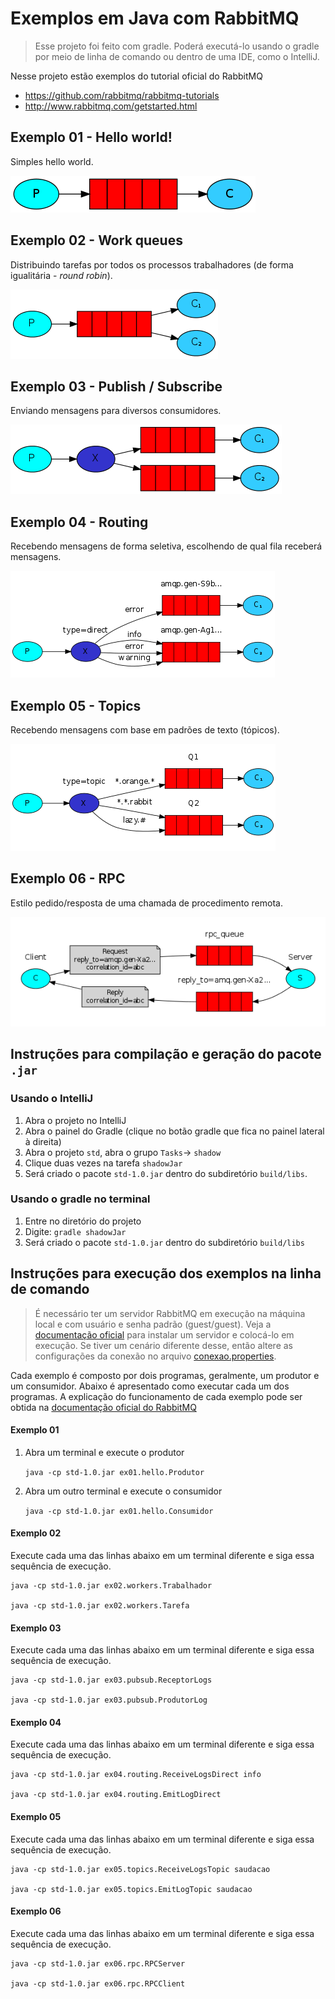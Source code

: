 # Exemplos em Java com RabbitMQ

> Esse projeto foi feito com gradle. Poderá executá-lo usando o gradle por meio de linha de comando ou dentro de uma IDE, como o IntelliJ.



Nesse projeto estão exemplos do tutorial oficial do RabbitMQ

- https://github.com/rabbitmq/rabbitmq-tutorials
- http://www.rabbitmq.com/getstarted.html



## Exemplo 01 - Hello world!

Simples hello world.

![hello world](images/one.png)



## Exemplo 02 - Work queues

Distribuindo tarefas por todos os processos trabalhadores (de forma igualitária - *round robin*).

![work queues](images/two.png)

## Exemplo 03 - Publish / Subscribe

Enviando mensagens para diversos consumidores.

![publish/subscribe](images/three.png)

## Exemplo 04 - Routing

Recebendo mensagens de forma seletiva, escolhendo de qual fila receberá mensagens.

![routing](images/four.png)

## Exemplo 05 - Topics

Recebendo mensagens com base em padrões de texto (tópicos).

![topics](images/five.png)



## Exemplo 06 - RPC

Estilo pedido/resposta de uma chamada de procedimento remota.

![rpc](images/six.png)



## Instruções para compilação e geração do pacote `.jar`

### Usando o IntelliJ

1. Abra o projeto no IntelliJ
2. Abra o painel do Gradle (clique no botão gradle que fica no painel lateral à direita)
3. Abra o projeto `std`, abra o grupo `Tasks`-> `shadow`
4. Clique duas vezes na tarefa `shadowJar`
5. Será criado o pacote `std-1.0.jar` dentro do subdiretório `build/libs`.



### Usando o gradle no terminal

1. Entre no diretório do projeto
2. Digite: `gradle shadowJar`
3. Será criado o pacote `std-1.0.jar` dentro do subdiretório `build/libs`



## Instruções para execução dos exemplos na linha de comando



> É necessário ter um servidor RabbitMQ em execução na máquina local e com usuário e senha padrão (guest/guest). Veja a [documentação oficial](http://www.rabbitmq.com/download.html) para instalar um servidor e colocá-lo em execução. Se tiver um cenário diferente desse, então altere as configurações da conexão no arquivo [conexao.properties](src/main/resources/conexao.properties).



Cada exemplo é composto por dois programas, geralmente, um produtor e um consumidor. Abaixo é apresentado como executar cada um dos programas. A explicação do funcionamento de cada exemplo pode ser obtida na [documentação oficial do RabbitMQ](http://www.rabbitmq.com/getstarted.html)

#### Exemplo 01

1. Abra um terminal e execute o produtor

   `java -cp std-1.0.jar ex01.hello.Produtor`

2. Abra um outro terminal e execute o consumidor

   `java -cp std-1.0.jar ex01.hello.Consumidor`

#### Exemplo 02
Execute cada uma das linhas abaixo em um terminal diferente e siga essa sequência de execução.

```
java -cp std-1.0.jar ex02.workers.Trabalhador

java -cp std-1.0.jar ex02.workers.Tarefa
```

#### Exemplo 03
Execute cada uma das linhas abaixo em um terminal diferente e siga essa sequência de execução.
```
java -cp std-1.0.jar ex03.pubsub.ReceptorLogs

java -cp std-1.0.jar ex03.pubsub.ProdutorLog
```

#### Exemplo 04
Execute cada uma das linhas abaixo em um terminal diferente e siga essa sequência de execução.
```
java -cp std-1.0.jar ex04.routing.ReceiveLogsDirect info

java -cp std-1.0.jar ex04.routing.EmitLogDirect
```

#### Exemplo 05
Execute cada uma das linhas abaixo em um terminal diferente e siga essa sequência de execução.
```
java -cp std-1.0.jar ex05.topics.ReceiveLogsTopic saudacao

java -cp std-1.0.jar ex05.topics.EmitLogTopic saudacao
```

#### Exemplo 06
Execute cada uma das linhas abaixo em um terminal diferente e siga essa sequência de execução.
```
java -cp std-1.0.jar ex06.rpc.RPCServer

java -cp std-1.0.jar ex06.rpc.RPCClient
```

